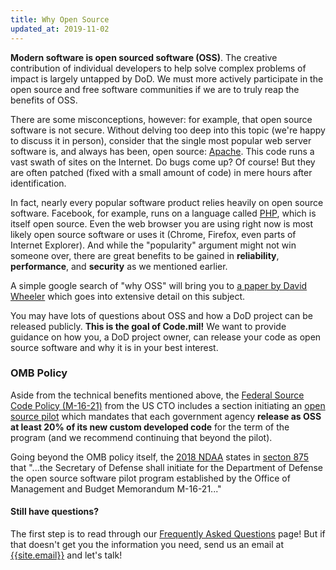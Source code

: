 ```yaml
---
title: Why Open Source
updated_at: 2019-11-02
---
```


**Modern software is open sourced software (OSS)**. The creative contribution of individual developers to help solve complex problems of impact is largely untapped by DoD. We must more actively participate in the open source and free software communities if we are to truly reap the benefits of OSS.

There are some misconceptions, however: for example, that open source software is not secure. Without delving too deep into this topic (we're happy to discuss it in person), consider that the single most popular web server software is, and always has been, open source: [Apache](https://www.apache.org/). This code runs a vast swath of sites on the Internet. Do bugs come up? Of course! But they are often patched (fixed with a small amount of code) in mere hours after identification.

In fact, nearly every popular software product relies heavily on open source software. Facebook, for example, runs on a language called [PHP](https://secure.php.net/), which is itself open source. Even the web browser you are using right now is most likely open source software or uses it (Chrome, Firefox, even parts of Internet Explorer). And while the "popularity" argument might not win someone over, there are great benefits to be gained in **reliability**, **performance**, and **security** as we mentioned earlier.

A simple google search of "why OSS" will bring you to [a paper by David Wheeler](https://dwheeler.com/oss_fs_why.html) which goes into extensive detail on this subject.

You may have lots of questions about OSS and how a DoD project can be released publicly. **This is the goal of Code.mil!** We want to provide guidance on how you, a DoD project owner, can release your code as open source software and why it is in your best interest.

### OMB Policy

Aside from the technical benefits mentioned above, the [Federal Source Code Policy (M-16-21)](https://www.whitehouse.gov/wp-content/uploads/legacy_drupal_files/omb/memoranda/2016/m_16_21.pdf) from the US CTO includes a section initiating an [open source pilot](https://code.gov/about/open-source/introduction) which mandates that each government agency **release as OSS at least 20% of its new custom developed code** for the term of the program (and we recommend continuing that beyond the pilot).

Going beyond the OMB policy itself, the [2018 NDAA](https://www.congress.gov/bill/115th-congress/house-bill/2810/text) states in [secton 875](https://www.congress.gov/bill/115th-congress/house-bill/2810/text#toc-H085810BEC6434028988553F08918929F) that "...the Secretary of Defense shall initiate for the Department of Defense the open source software pilot program established by the Office of Management and Budget Memorandum M-16-21..."

<section class='usa-alert usa-alert-info'>
  <article class='usa-alert-body'>
    <h4 class='usa-alert-heading'>Still have questions?</h4>
    <p class='usa-alert-text'>
      The first step is to read through our <a href="/frequently-asked-questions.html">Frequently Asked Questions</a> page! But if that doesn't get you the information you need, send us an email at <a href='mailto:{{site.email}}'>{{site.email}}</a> and let's talk!
    </p>
  </article>
</section>
